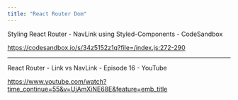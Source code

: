 ```yaml
---
title: "React Router Dom"
---
```


Styling React Router - NavLink using Styled-Components - CodeSandbox

https://codesandbox.io/s/34z5152z1q?file=/index.js:272-290

---

React Router - Link vs NavLink - Episode 16 - YouTube

https://www.youtube.com/watch?time_continue=55&v=UjAmXiNE68E&feature=emb_title
